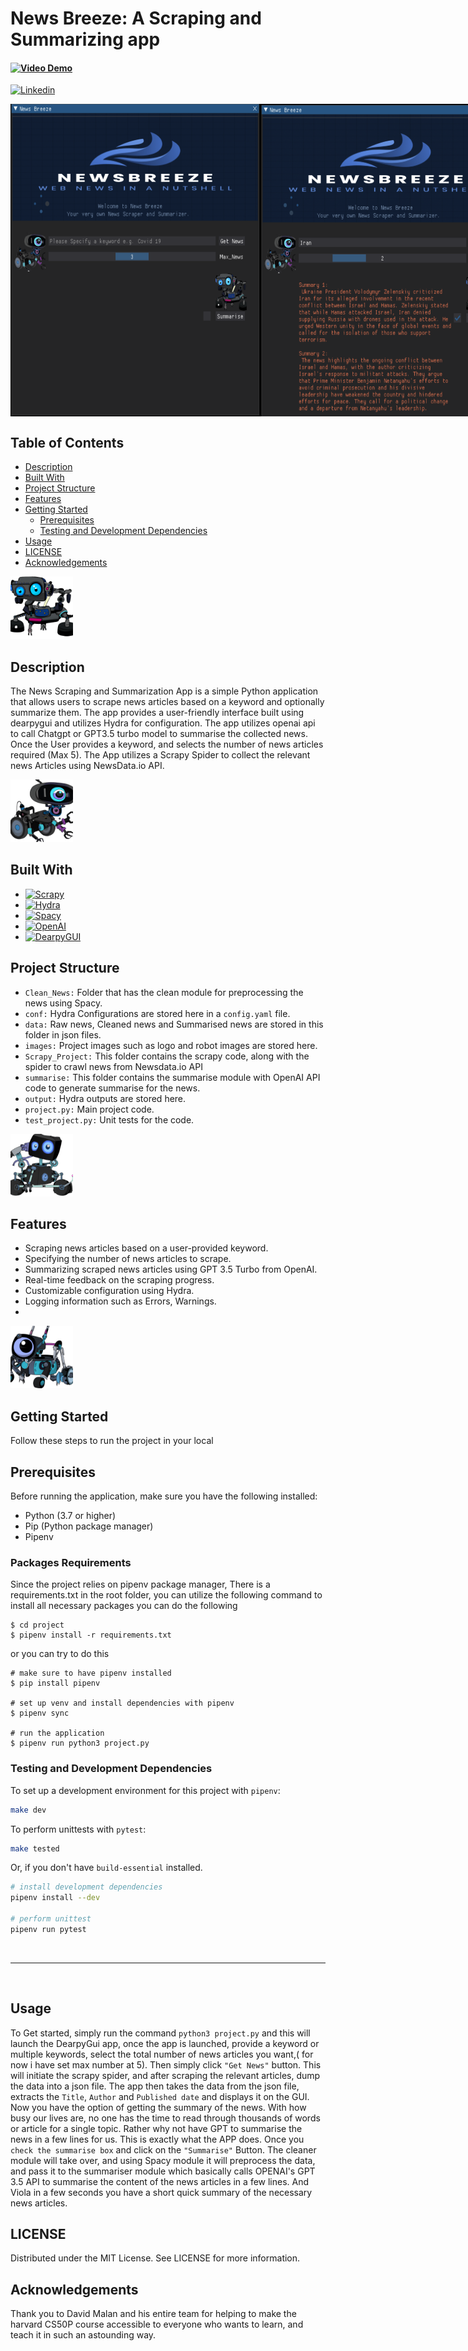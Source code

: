
<h1>  News Breeze: A Scraping and Summarizing app</- CS50 Final Projecth1>

#### [![Video Demo][video]][video-url] 
[![Linkedin][linkedin]][linkedin-url]

<div style="display: flex; align-items: center;">
<img src="images/App_Screenshot.png" alt="App Screenshot" width="400" height="500">
<img src="images/App_Screenshot2.png" alt="App Screenshot" width="400" height="500">
</div>


## __Table of Contents__

- [Description](#description)
- [Built With](#built-with)
- [Project Structure](#project-structure)
- [Features](#features)
- [Getting Started](#getting-started)
  - [Prerequisites](#prerequisites)
  - [Testing and Development Dependencies](#testing-and-development-dependencies)
- [Usage](#usage)
- [LICENSE](#configuration)
- [Acknowledgements](#acknowledgements)

<img src="images/DALL-E.png" alt="Dall-e" width="100" height="100">

## __Description__

The News Scraping and Summarization App is a simple Python application that allows users to scrape news articles based on a keyword and optionally summarize them. The app provides a user-friendly interface built using dearpygui and utilizes Hydra for configuration. The app utilizes openai api to call Chatgpt or GPT3.5 turbo model to summarise the collected news. Once the User provides a keyword, and selects the number of news articles required (Max 5). The App utilizes a  Scrapy Spider  to collect the relevant news Articles using NewsData.io API. 

<img src="images/DALL-E2.png" alt="Dall-e2" width="100" height="100">

## __Built With__
* [![Scrapy][scrapy.py]][scrapy-url]
* [![Hydra][hydra.py]][hydra-url]
* [![Spacy][spacy.py]][spacy-url]
* [![OpenAI][openai.py]][openai-url]
* [![DearpyGUI][dearpygui.py]][dearpygui-url]

## __Project Structure__
* `Clean_News:` Folder that has the clean module for preprocessing the news using Spacy.
* `conf:`  Hydra Configurations are stored here in a `config.yaml` file.
* `data:`  Raw news, Cleaned news and Summarised news are stored in this folder in json files.
* `images:` Project images such as logo and robot images are stored here.
* `Scrapy_Project:` This folder contains the scrapy code, along with the spider to crawl news from Newsdata.io API
* `summarise:` This folder contains the summarise module with OpenAI API code to generate summarise for the news.
* `output:` Hydra outputs are stored here. 
* `project.py:` Main project code.
* `test_project.py:` Unit tests for the code.

<img src="images/DALL3.png" alt="Dall-e" width="100" height="100">

## __Features__

- Scraping news articles based on a user-provided keyword.
- Specifying the number of news articles to scrape.
- Summarizing scraped news articles using GPT 3.5 Turbo from OpenAI.
- Real-time feedback on the scraping progress.
- Customizable configuration using Hydra.
- Logging information such as Errors, Warnings.
- 
<img src="images/DALL4.png" alt="Dall-e" width="100" height="100">

## __Getting Started__
Follow these steps to run the project in your local 
## __Prerequisites__

Before running the application, make sure you have the following installed:

- Python (3.7 or higher)
- Pip (Python package manager)
- Pipenv

 ### __Packages Requirements__
 Since the project relies on pipenv package manager, There is a requirements.txt in the root folder, you can utilize the following command to install all necessary packages
 you can do the following
    
    $ cd project
    $ pipenv install -r requirements.txt 
or you can try to do this 

    # make sure to have pipenv installed
    $ pip install pipenv

    # set up venv and install dependencies with pipenv
    $ pipenv sync

    # run the application
    $ pipenv run python3 project.py

### __Testing and Development Dependencies__

To set up a development environment for this project with `pipenv`:

``` bash
make dev
```

To perform unittests with `pytest`:

``` bash
make tested
```

Or, if you don't have `build-essential` installed.

```bash
# install development dependencies
pipenv install --dev

# perform unittest
pipenv run pytest
```

</br>
<hr>
</br>

## __Usage__
To Get started, simply run the command `python3 project.py` and this will launch the DearpyGui app, once the app is launched, provide a keyword or multiple keywords, select the total number of news articles you want,( for now i have set max number at 5). Then simply click `"Get News"` button. This will initiate the scrapy spider, and after scraping the relevant articles, dump the data into a json file. The app then takes the data from the json file, extracts the `Title`, `Author` and `Published date` and displays it on the GUI. Now you have the option of getting the summary of the news. With how busy our lives are, no one has the time to read through thousands of words or article for a single topic. Rather why not have GPT to summarise the news in a few lines for us. This is exactly what the APP does. Once you `check the summarise box` and click on the `"Summarise"` Button. The cleaner module will take over, and using Spacy module it will preprocess the data, and pass it to the summariser module which basically calls OPENAI's GPT 3.5 API to summarise the content of the news articles in a few lines. And Viola in a few seconds you have a short quick summary of the necessary news articles.


## __LICENSE__
Distributed under the MIT License. See LICENSE for more information.


## __Acknowledgements__

Thank you to David Malan and his entire team for helping to make the harvard CS50P course accessible to everyone who wants to learn, and teach it in such an astounding way.

<!-- Markdown LINKS & IMAGES -->
[scrapy.py]: https://img.shields.io/librariesio/dependents/pypi/hydra?style=for-the-badge&logo=Scrapy&logoColor=green&label=Scrapy

[hydra.py]: https://img.shields.io/librariesio/dependents/pypi/hydra?style=for-the-badge&logo=Hydra&logoColor=blue&label=Hydra&color=red

[spacy.py]: https://img.shields.io/librariesio/dependents/pypi/spacy?style=for-the-badge&logoColor=black&label=Spacy&color=orange

[openai.py]: https://img.shields.io/librariesio/dependents/pypi/openai?style=for-the-badge&logoColor=black&label=OpenAI&color=green

[video]: https://img.shields.io/badge/Video-Demo?style=for-the-badge&label=Video-Demo
[linkedin]: https://img.shields.io/badge/Linked-in?style=for-the-badge&logo=Linkedin&labelColor=blue&color=black

[dearpygui.py]: https://img.shields.io/librariesio/dependents/pypi/dearpygui?style=for-the-badge&logo=DearpyGUI&label=Dearpygui&labelColor=grey&color=blue


[scrapy-url]: https://github.com/scrapy/scrapy

[hydra-url]: https://github.com/facebookresearch/hydra
[spacy-url]: https://github.com/explosion/spaCy
[openai-url]: https://github.com/openai/openai-python
[video-url]: https://youtu.be/oVnLbPcc34o
[linkedin-url]: https://www.linkedin.com/in/uzairaslam01/
[dearpygui-url]: https://github.com/hoffstadt/DearPyGui/tree/master
